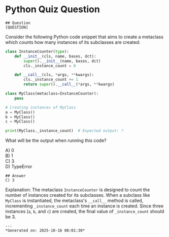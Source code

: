 # Python Quiz Question
    
    ## Question
    [QUESTION]
Consider the following Python code snippet that aims to create a metaclass which counts how many instances of its subclasses are created:

```python
class InstanceCounter(type):
    def __init__(cls, name, bases, dct):
        super().__init__(name, bases, dct)
        cls._instance_count = 0

    def __call__(cls, *args, **kwargs):
        cls._instance_count += 1
        return super().__call__(*args, **kwargs)

class MyClass(metaclass=InstanceCounter):
    pass

# Creating instances of MyClass
a = MyClass()
b = MyClass()
c = MyClass()

print(MyClass._instance_count)  # Expected output: ?
```

What will be the output when running this code?

A) 0  
B) 1  
C) 3  
D) TypeError
    
    ## Answer
    C) 3

Explanation:
The metaclass `InstanceCounter` is designed to count the number of instances created for its subclasses. When a subclass like `MyClass` is instantiated, the metaclass's `__call__` method is called, incrementing `_instance_count` each time an instance is created. Since three instances (`a`, `b`, and `c`) are created, the final value of `_instance_count` should be 3.
    
    ---
    *Generated on: 2025-10-16 08:01:30*
    
